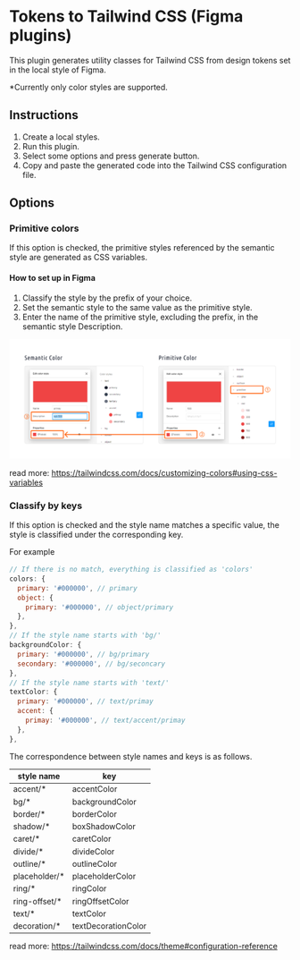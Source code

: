 # Tokens to Tailwind CSS (Figma plugins)
This plugin generates utility classes for Tailwind CSS from design tokens set in the local style of Figma.

*Currently only color styles are supported.

## Instructions
1. Create a local styles.
2. Run this plugin.
3. Select some options and press generate button.
4. Copy and paste the generated code into the Tailwind CSS configuration file.

## Options
### Primitive colors
If this option is checked, the primitive styles referenced by the semantic style are generated as CSS variables.

#### How to set up in Figma
1. Classify the style by the prefix of your choice.
2. Set the semantic style to the same value as the primitive style.
3. Enter the name of the primitive style, excluding the prefix, in the semantic style Description.

![Figure showing the back-constant method of primitive and semantic styles.](assets/description-1.png)

read more:
https://tailwindcss.com/docs/customizing-colors#using-css-variables

### Classify by keys
If this option is checked and the style name matches a specific value, the style is classified under the corresponding key.

For example
```js
// If there is no match, everything is classified as 'colors'
colors: {
  primary: '#000000', // primary
  object: {
    primary: '#000000', // object/primary
  },
},
// If the style name starts with 'bg/'
backgroundColor: {
  primary: '#000000', // bg/primary
  secondary: '#000000', // bg/seconcary
},
// If the style name starts with 'text/'
textColor: {
  primary: '#000000', // text/primay
  accent: {
    primay: '#000000', // text/accent/primay
  },
},
```

The correspondence between style names and keys is as follows.

| style name | key |
|--------|-------|
| accent/* | accentColor |
| bg/* | backgroundColor |
| border/* | borderColor |
| shadow/* | boxShadowColor |
| caret/* | caretColor |
| divide/* | divideColor |
| outline/* | outlineColor |
| placeholder/* | placeholderColor |
| ring/* | ringColor |
| ring-offset/* | ringOffsetColor |
| text/* | textColor |
| decoration/* | textDecorationColor |

read more:
https://tailwindcss.com/docs/theme#configuration-reference
